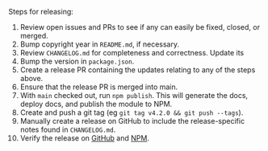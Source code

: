 Steps for releasing:

1. Review open issues and PRs to see if any can easily be fixed, closed, or
   merged.
2. Bump copyright year in `README.md`, if necessary.
3. Review `CHANGELOG.md` for completeness and correctness. Update its
4. Bump the version in `package.json`.
5. Create a release PR containing the updates relating to any of the steps
   above.
6. Ensure that the release PR is merged into main.
7. With `main` checked out, run `npm publish`. This will generate the
   docs, deploy docs, and publish the module to NPM.
8. Create and push a git tag (eg `git tag v4.2.0 && git push --tags`).
8. Manually create a release on GitHub to include the release-specific
   notes found in `CHANGELOG.md`.
9. Verify the release on
   [GitHub](https://github.com/maxmind/minfraud-api-node/releases) and
   [NPM](https://npmjs.com/package/@maxmind/minfraud-api-node).
